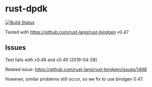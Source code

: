 # rust-dpdk

[![Build Status](https://jenkins.leeopop.kr/buildStatus/icon?job=ANLAB-KAIST%2Frust-dpdk%2Fmaster)](https://jenkins.leeopop.kr/job/ANLAB-KAIST/job/rust-dpdk/job/master/)

Tested with https://github.com/rust-lang/rust-bindgen v0.47

## Issues

Test fails with v0.48 and v0.49 (2019-04-28).

Related issue: https://github.com/rust-lang/rust-bindgen/issues/1498

However, similar problems still occur, so we fix to use bindgen 0.47.
